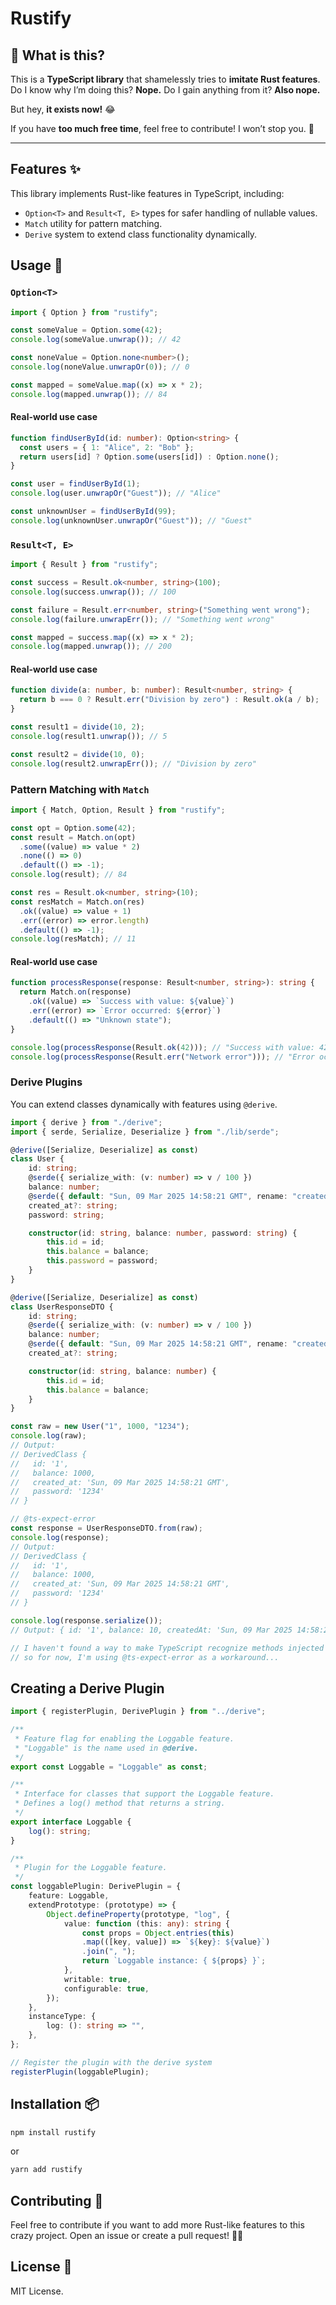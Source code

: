 # Rustify

## 🤔 What is this?

This is a **TypeScript library** that shamelessly tries to **imitate Rust features**. Do I know why I’m doing this? **Nope.** Do I gain anything from it? **Also nope.**

But hey, **it exists now!** 😂

If you have **too much free time**, feel free to contribute! I won’t stop you. 🤣

---

## Features ✨

This library implements Rust-like features in TypeScript, including:

- `Option<T>` and `Result<T, E>` types for safer handling of nullable values.
- `Match` utility for pattern matching.
- `Derive` system to extend class functionality dynamically.

## Usage 🚀

### `Option<T>`

```typescript
import { Option } from "rustify";

const someValue = Option.some(42);
console.log(someValue.unwrap()); // 42

const noneValue = Option.none<number>();
console.log(noneValue.unwrapOr(0)); // 0

const mapped = someValue.map((x) => x * 2);
console.log(mapped.unwrap()); // 84
```

#### Real-world use case

```typescript
function findUserById(id: number): Option<string> {
  const users = { 1: "Alice", 2: "Bob" };
  return users[id] ? Option.some(users[id]) : Option.none();
}

const user = findUserById(1);
console.log(user.unwrapOr("Guest")); // "Alice"

const unknownUser = findUserById(99);
console.log(unknownUser.unwrapOr("Guest")); // "Guest"
```

### `Result<T, E>`

```typescript
import { Result } from "rustify";

const success = Result.ok<number, string>(100);
console.log(success.unwrap()); // 100

const failure = Result.err<number, string>("Something went wrong");
console.log(failure.unwrapErr()); // "Something went wrong"

const mapped = success.map((x) => x * 2);
console.log(mapped.unwrap()); // 200
```

#### Real-world use case

```typescript
function divide(a: number, b: number): Result<number, string> {
  return b === 0 ? Result.err("Division by zero") : Result.ok(a / b);
}

const result1 = divide(10, 2);
console.log(result1.unwrap()); // 5

const result2 = divide(10, 0);
console.log(result2.unwrapErr()); // "Division by zero"
```

### Pattern Matching with `Match`

```typescript
import { Match, Option, Result } from "rustify";

const opt = Option.some(42);
const result = Match.on(opt)
  .some((value) => value * 2)
  .none(() => 0)
  .default(() => -1);
console.log(result); // 84

const res = Result.ok<number, string>(10);
const resMatch = Match.on(res)
  .ok((value) => value + 1)
  .err((error) => error.length)
  .default(() => -1);
console.log(resMatch); // 11
```

#### Real-world use case

```typescript
function processResponse(response: Result<number, string>): string {
  return Match.on(response)
    .ok((value) => `Success with value: ${value}`)
    .err((error) => `Error occurred: ${error}`)
    .default(() => "Unknown state");
}

console.log(processResponse(Result.ok(42))); // "Success with value: 42"
console.log(processResponse(Result.err("Network error"))); // "Error occurred: Network error"
```

### Derive Plugins

You can extend classes dynamically with features using `@derive`.

```typescript
import { derive } from "./derive";
import { serde, Serialize, Deserialize } from "./lib/serde";

@derive([Serialize, Deserialize] as const)
class User {
    id: string;
    @serde({ serialize_with: (v: number) => v / 100 })
    balance: number;
    @serde({ default: "Sun, 09 Mar 2025 14:58:21 GMT", rename: "createdAt" })
    created_at?: string;
    password: string;

    constructor(id: string, balance: number, password: string) {
        this.id = id;
        this.balance = balance;
        this.password = password;
    }
}

@derive([Serialize, Deserialize] as const)
class UserResponseDTO {
    id: string;
    @serde({ serialize_with: (v: number) => v / 100 })
    balance: number;
    @serde({ default: "Sun, 09 Mar 2025 14:58:21 GMT", rename: "createdAt" })
    created_at?: string;

    constructor(id: string, balance: number) {
        this.id = id;
        this.balance = balance;
    }
}

const raw = new User("1", 1000, "1234");
console.log(raw);
// Output:
// DerivedClass {
//   id: '1',
//   balance: 1000,
//   created_at: 'Sun, 09 Mar 2025 14:58:21 GMT',
//   password: '1234'
// }

// @ts-expect-error
const response = UserResponseDTO.from(raw);
console.log(response);
// Output:
// DerivedClass {
//   id: '1',
//   balance: 1000,
//   created_at: 'Sun, 09 Mar 2025 14:58:21 GMT',
//   password: '1234'
// }

console.log(response.serialize());
// Output: { id: '1', balance: 10, createdAt: 'Sun, 09 Mar 2025 14:58:21 GMT' }

// I haven't found a way to make TypeScript recognize methods injected with @derive yet,
// so for now, I'm using @ts-expect-error as a workaround...
```

## Creating a Derive Plugin

```typescript
import { registerPlugin, DerivePlugin } from "../derive";

/**
 * Feature flag for enabling the Loggable feature.
 * "Loggable" is the name used in @derive.
 */
export const Loggable = "Loggable" as const;

/**
 * Interface for classes that support the Loggable feature.
 * Defines a log() method that returns a string.
 */
export interface Loggable {
    log(): string;
}

/**
 * Plugin for the Loggable feature.
 */
const loggablePlugin: DerivePlugin = {
    feature: Loggable,
    extendPrototype: (prototype) => {
        Object.defineProperty(prototype, "log", {
            value: function (this: any): string {
                const props = Object.entries(this)
                .map(([key, value]) => `${key}: ${value}`)
                .join(", ");
                return `Loggable instance: { ${props} }`;
            },
            writable: true,
            configurable: true,
        });
    },
    instanceType: {
        log: (): string => "",
    },
};

// Register the plugin with the derive system
registerPlugin(loggablePlugin);
```

## Installation 📦

```sh
npm install rustify
```

or

```sh
yarn add rustify
```

## Contributing 🤝

Feel free to contribute if you want to add more Rust-like features to this crazy project. Open an issue or create a pull request! 🦀🚀

## License 📜

MIT License.